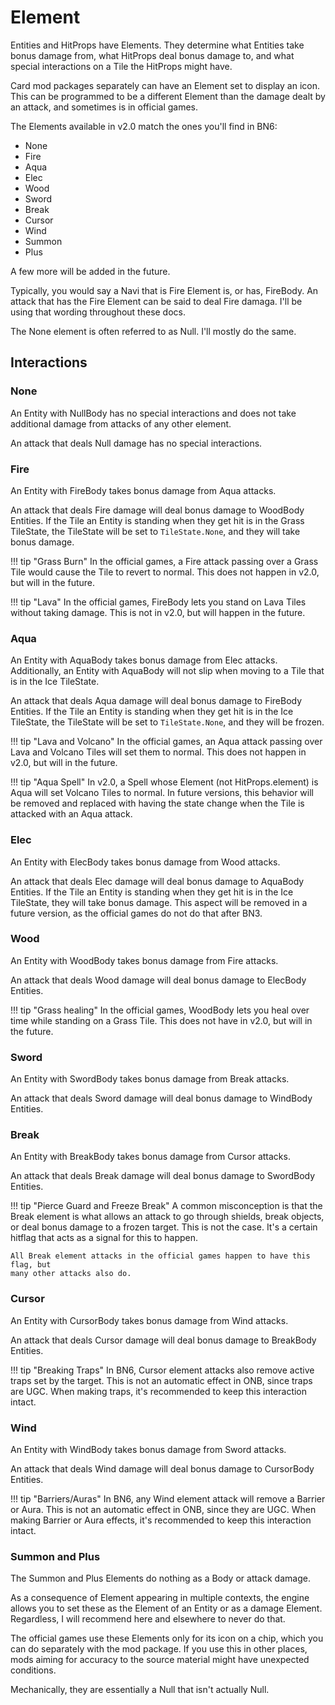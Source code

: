 # Element

Entities and HitProps have Elements. They determine what Entities take bonus 
damage from, what HitProps deal bonus damage to, and what special interactions 
on a Tile the HitProps might have.

Card mod packages separately can have an Element set to display an icon. This 
can be programmed to be a different Element than the damage dealt by an attack, 
and sometimes is in official games.

The Elements available in v2.0 match the ones you'll find in BN6:

* None
* Fire
* Aqua
* Elec
* Wood
* Sword
* Break
* Cursor
* Wind
* Summon
* Plus

A few more will be added in the future.

Typically, you would say a Navi that is Fire Element is, or has, FireBody. An attack 
that has the Fire Element can be said to deal Fire damaga. I'll be using that wording 
throughout these docs.

The None element is often referred to as Null. I'll mostly do the same.

## Interactions

### None

An Entity with NullBody has no special interactions and does not take additional damage 
from attacks of any other element.

An attack that deals Null damage has no special interactions.

### Fire

An Entity with FireBody takes bonus damage from Aqua attacks.

An attack that deals Fire damage will deal bonus damage to WoodBody Entities. If the Tile 
an Entity is standing when they get hit is in the Grass TileState, the TileState will be set 
to `TileState.None`, and they will take bonus damage.

!!! tip "Grass Burn"
    In the official games, a Fire attack passing over a Grass Tile would cause the Tile to 
    revert to normal. This does not happen in v2.0, but will in the future. 

!!! tip "Lava"
    In the official games, FireBody lets you stand on Lava Tiles without taking damage. This 
    is not in v2.0, but will happen in the future.

### Aqua

An Entity with AquaBody takes bonus damage from Elec attacks. Additionally, an Entity with 
AquaBody will not slip when moving to a Tile that is in the Ice TileState.

An attack that deals Aqua damage will deal bonus damage to FireBody Entities. If the Tile 
an Entity is standing when they get hit is in the Ice TileState, the TileState will be set 
to `TileState.None`, and they will be frozen.

!!! tip "Lava and Volcano"
    In the official games, an Aqua attack passing over Lava and Volcano Tiles will set 
    them to normal. This does not happen in v2.0, but will in the future.

!!! tip "Aqua Spell"
    In v2.0, a Spell whose Element (not HitProps.element) is Aqua will set Volcano Tiles
    to normal. In future versions, this behavior will be removed and replaced with having 
    the state change when the Tile is attacked with an Aqua attack.

### Elec

An Entity with ElecBody takes bonus damage from Wood attacks. 

An attack that deals Elec damage will deal bonus damage to AquaBody Entities. If the Tile 
an Entity is standing when they get hit is in the Ice TileState, they will take bonus 
damage. This aspect will be removed in a future version, as the official games do not do that 
after BN3.

### Wood

An Entity with WoodBody takes bonus damage from Fire attacks.

An attack that deals Wood damage will deal bonus damage to ElecBody Entities. 

!!! tip "Grass healing"
    In the official games, WoodBody lets you heal over time while standing on a Grass Tile. 
    This does not have in v2.0, but will in the future.

### Sword

An Entity with SwordBody takes bonus damage from Break attacks.

An attack that deals Sword damage will deal bonus damage to WindBody Entities. 

### Break

An Entity with BreakBody takes bonus damage from Cursor attacks.

An attack that deals Break damage will deal bonus damage to SwordBody Entities. 

!!! tip "Pierce Guard and Freeze Break"
    A common misconception is that the Break element is what allows an attack to 
    go through shields, break objects, or deal bonus damage to a frozen target. This 
    is not the case. It's a certain hitflag that acts as a signal for this to happen.

    All Break element attacks in the official games happen to have this flag, but 
    many other attacks also do.

### Cursor

An Entity with CursorBody takes bonus damage from Wind attacks.

An attack that deals Cursor damage will deal bonus damage to BreakBody Entities. 

!!! tip "Breaking Traps"
    In BN6, Cursor element attacks also remove active traps set by the target. 
    This is not an automatic effect in ONB, since traps are UGC. When making traps, 
    it's recommended to keep this interaction intact.

### Wind

An Entity with WindBody takes bonus damage from Sword attacks.

An attack that deals Wind damage will deal bonus damage to CursorBody Entities. 

!!! tip "Barriers/Auras"
    In BN6, any Wind element attack will remove a Barrier or Aura. This is not an 
    automatic effect in ONB, since they are UGC. When making Barrier or Aura effects, 
    it's recommended to keep this interaction intact.

### Summon and Plus

The Summon and Plus Elements do nothing as a Body or attack damage.

As a consequence of Element appearing in multiple contexts, the engine allows you to 
set these as the Element of an Entity or as a damage Element. Regardless, I will recommend 
here and elsewhere to never do that. 

The official games use these Elements only for its icon on a chip, which you can do separately
with the mod package. If you use this in other places, mods aiming for accuracy to the source 
material might have unexpected conditions.

Mechanically, they are essentially a Null that isn't actually Null.